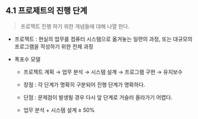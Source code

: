 ## 4.1 프로제트의 진행 단계

> 프로젝트 진행 하기 위한 개념들에 대해 나열 한다.



* 프로젝트 : 현실의 업무를 컴퓨터 시스템으로 옮겨놓는 일련의 과정, 또는 대규모의 프로그램을 작성하기 위한 전체 과정



* 폭포수 모델 

  * 프로젝트 계획 → 업무 분석 → 시스템 설계 → 프로그램 구현 → 유지보수

  * 장점 :  각 단계가 명확히 구분되어 진행 단계가 명확하다.

  * 단점 : 문제점이 발생될 경우 다시 앞 단계로 거슬러 올라가기 어렵다.

  * 업무 분석 + 시스템 설계 ≥ 50% 